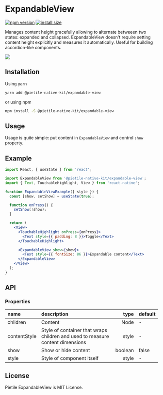 # ExpandableView

[![npm version](https://badgen.net/npm/v/@pietile-native-kit/expandable-view?color=56C838)](https://www.npmjs.com/package/@pietile-native-kit/expandable-view)
[![install size](https://badgen.net/packagephobia/install/@pietile-native-kit/expandable-view)](https://packagephobia.now.sh/result?p=@pietile-native-kit/expandable-view)

Manages content height gracefully allowing to alternate betweeen two states: expanded and collapsed.
ExpandableView doesn't require setting content height explicitly and measures it automatically.
Useful for building accordion-like components.

<img src="https://media.giphy.com/media/ejxlyN0ZkRTbgA8g81/giphy.gif" />

## Installation

Using yarn

```sh
yarn add @pietile-native-kit/expandable-view
```

or using npm

```sh
npm install -S @pietile-native-kit/expandable-view
```

## Usage

Usage is quite simple: put content in `ExpandableView` and control `show` property.

## Example

```jsx
import React, { useState } from 'react';

import ExpandableView from '@pietile-native-kit/expandable-view';
import { Text, TouchableHighlight, View } from 'react-native';

function ExpandableViewExample({ style }) {
  const [show, setShow] = useState(true);

  function onPress() {
    setShow(!show);
  }

  return (
    <View>
      <TouchableHighlight onPress={onPress}>
        <Text style={{ padding: 8 }}>Toggle</Text>
      </TouchableHighlight>

      <ExpandableView show={show}>
        <Text style={{ fontSize: 86 }}>Expandable content</Text>
      </ExpandableView>
    </View>
  );
}
```

## API

### Properties

| name         | description                                                                   |    type | default |
| :----------- | :---------------------------------------------------------------------------- | ------: | :------ |
| children     | Content                                                                       |    Node | -       |
| contentStyle | Style of container that wraps children and used to measure content dimensions |   style | -       |
| show         | Show or hide content                                                          | boolean | false   |
| style        | Style of component itself                                                     |   style | -       |

## License

Pietile ExpandableView is MIT License.
